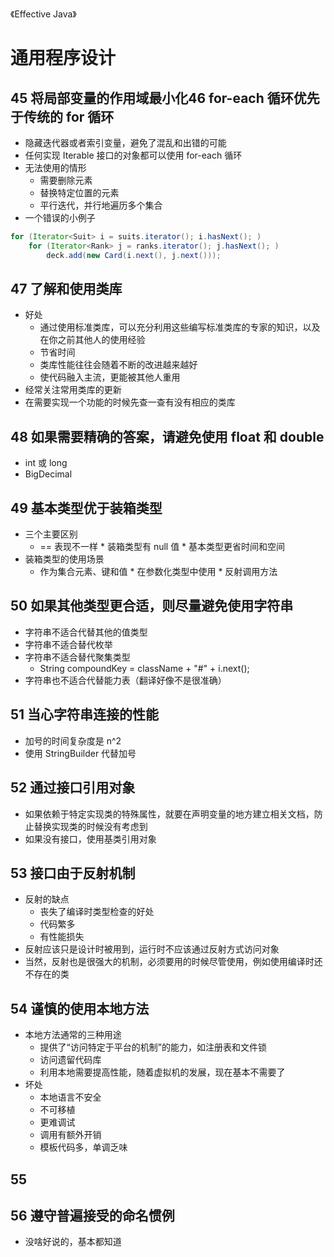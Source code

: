 《Effective Java》

# 通用程序设计

## 45 将局部变量的作用域最小化46 for-each 循环优先于传统的 for 循环

* 隐藏迭代器或者索引变量，避免了混乱和出错的可能
* 任何实现 Iterable 接口的对象都可以使用 for-each 循环
* 无法使用的情形
  * 需要删除元素
  * 替换特定位置的元素
  * 平行迭代，并行地遍历多个集合
* 一个错误的小例子

```java
for (Iterator<Suit> i = suits.iterator(); i.hasNext(); )
    for (Iterator<Rank> j = ranks.iterator(); j.hasNext(); )
        deck.add(new Card(i.next(), j.next()));
```

## 47 了解和使用类库

* 好处
  * 通过使用标准类库，可以充分利用这些编写标准类库的专家的知识，以及在你之前其他人的使用经验
  * 节省时间
  * 类库性能往往会随着不断的改进越来越好
  * 使代码融入主流，更能被其他人重用
* 经常关注常用类库的更新
* 在需要实现一个功能的时候先查一查有没有相应的类库

## 48 如果需要精确的答案，请避免使用 float 和 double

* int 或 long
* BigDecimal

## 49 基本类型优于装箱类型

* 三个主要区别
  * == 表现不一样
		* 装箱类型有 null 值
		* 基本类型更省时间和空间
* 装箱类型的使用场景
  * 作为集合元素、键和值
		* 在参数化类型中使用
		* 反射调用方法

## 50 如果其他类型更合适，则尽量避免使用字符串

* 字符串不适合代替其他的值类型
* 字符串不适合替代枚举
* 字符串不适合替代聚集类型
  * String compoundKey = className + "#" + i.next();
* 字符串也不适合代替能力表（翻译好像不是很准确）

## 51 当心字符串连接的性能

* 加号的时间复杂度是 n^2
* 使用 StringBuilder 代替加号

## 52 通过接口引用对象

* 如果依赖于特定实现类的特殊属性，就要在声明变量的地方建立相关文档，防止替换实现类的时候没有考虑到
* 如果没有接口，使用基类引用对象

## 53 接口由于反射机制

* 反射的缺点
  * 丧失了编译时类型检查的好处
  * 代码繁多
  * 有性能损失
* 反射应该只是设计时被用到，运行时不应该通过反射方式访问对象
* 当然，反射也是很强大的机制，必须要用的时候尽管使用，例如使用编译时还不存在的类

## 54 谨慎的使用本地方法

* 本地方法通常的三种用途
  * 提供了“访问特定于平台的机制”的能力，如注册表和文件锁
  * 访问遗留代码库
  * 利用本地需要提高性能，随着虚拟机的发展，现在基本不需要了
* 坏处
  * 本地语言不安全
  * 不可移植
  * 更难调试
  * 调用有额外开销
  * 模板代码多，单调乏味

## 55

## 56 遵守普遍接受的命名惯例

* 没啥好说的，基本都知道
